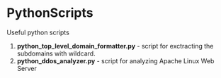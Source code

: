# PythonScripts
Useful python scripts
1. **python_top_level_domain_formatter.py** - script for exctracting the subdomains with wildcard.
2. **python_ddos_analyzer.py** - script for analyzing Apache Linux Web Server
